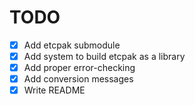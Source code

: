 # TODO

- [x] Add etcpak submodule
- [x] Add system to build etcpak as a library
- [x] Add proper error-checking
- [x] Add conversion messages
- [x] Write README
